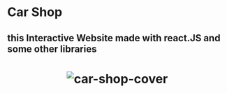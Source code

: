 # Car Shop

## this Interactive Website made with react.JS and some other libraries 

<h1 align="center" >
<img src="./public/imgs/car-shop.img.png" alt="car-shop-cover">
</h1>